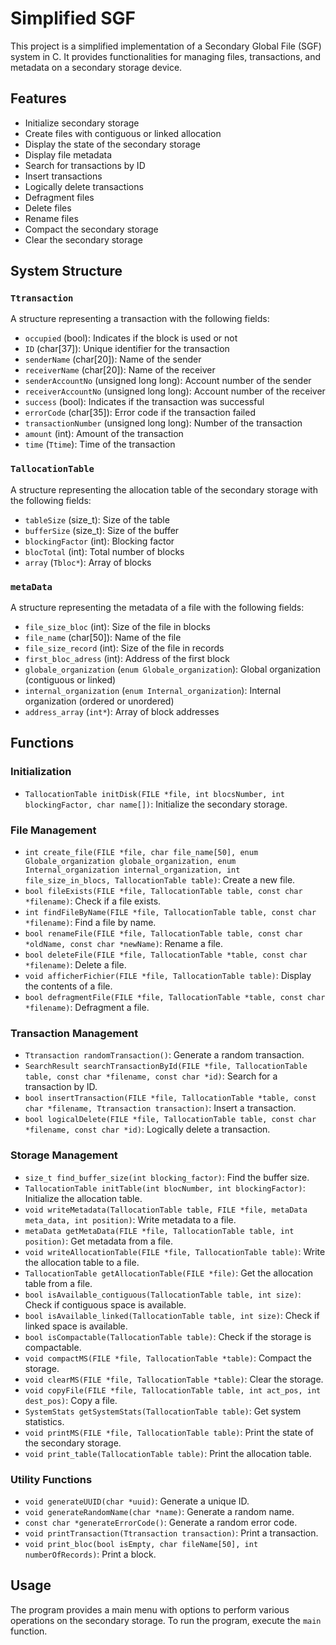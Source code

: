 # Simplified SGF

This project is a simplified implementation of a Secondary Global File (SGF) system in C. It provides functionalities for managing files, transactions, and metadata on a secondary storage device.

## Features

*   Initialize secondary storage
*   Create files with contiguous or linked allocation
*   Display the state of the secondary storage
*   Display file metadata
*   Search for transactions by ID
*   Insert transactions
*   Logically delete transactions
*   Defragment files
*   Delete files
*   Rename files
*   Compact the secondary storage
*   Clear the secondary storage

## System Structure

### `Ttransaction`

A structure representing a transaction with the following fields:

*   `occupied` (bool): Indicates if the block is used or not
*   `ID` (char[37]): Unique identifier for the transaction
*   `senderName` (char[20]): Name of the sender
*   `receiverName` (char[20]): Name of the receiver
*   `senderAccountNo` (unsigned long long): Account number of the sender
*   `receiverAccountNo` (unsigned long long): Account number of the receiver
*   `success` (bool): Indicates if the transaction was successful
*   `errorCode` (char[35]): Error code if the transaction failed
*   `transactionNumber` (unsigned long long): Number of the transaction
*   `amount` (int): Amount of the transaction
*   `time` (`Ttime`): Time of the transaction

### `TallocationTable`

A structure representing the allocation table of the secondary storage with the following fields:

*   `tableSize` (size_t): Size of the table
*   `bufferSize` (size_t): Size of the buffer
*   `blockingFactor` (int): Blocking factor
*   `blocTotal` (int): Total number of blocks
*   `array` (`Tbloc*`): Array of blocks

### `metaData`

A structure representing the metadata of a file with the following fields:

*   `file_size_bloc` (int): Size of the file in blocks
*   `file_name` (char[50]): Name of the file
*   `file_size_record` (int): Size of the file in records
*   `first_bloc_adress` (int): Address of the first block
*   `globale_organization` (`enum Globale_organization`): Global organization (contiguous or linked)
*   `internal_organization` (`enum Internal_organization`): Internal organization (ordered or unordered)
*   `address_array` (`int*`): Array of block addresses

## Functions

### Initialization

*   `TallocationTable initDisk(FILE *file, int blocsNumber, int blockingFactor, char name[])`: Initialize the secondary storage.

### File Management

*   `int create_file(FILE *file, char file_name[50], enum Globale_organization globale_organization, enum Internal_organization internal_organization, int file_size_in_blocs, TallocationTable table)`: Create a new file.
*   `bool fileExists(FILE *file, TallocationTable table, const char *filename)`: Check if a file exists.
*   `int findFileByName(FILE *file, TallocationTable table, const char *filename)`: Find a file by name.
*   `bool renameFile(FILE *file, TallocationTable table, const char *oldName, const char *newName)`: Rename a file.
*   `bool deleteFile(FILE *file, TallocationTable *table, const char *filename)`: Delete a file.
*   `void afficherFichier(FILE *file, TallocationTable table)`: Display the contents of a file.
*   `bool defragmentFile(FILE *file, TallocationTable *table, const char *filename)`: Defragment a file.

### Transaction Management

*   `Ttransaction randomTransaction()`: Generate a random transaction.
*   `SearchResult searchTransactionById(FILE *file, TallocationTable table, const char *filename, const char *id)`: Search for a transaction by ID.
*   `bool insertTransaction(FILE *file, TallocationTable *table, const char *filename, Ttransaction transaction)`: Insert a transaction.
*   `bool logicalDelete(FILE *file, TallocationTable table, const char *filename, const char *id)`: Logically delete a transaction.

### Storage Management

*   `size_t find_buffer_size(int blocking_factor)`: Find the buffer size.
*   `TallocationTable initTable(int blocNumber, int blockingFactor)`: Initialize the allocation table.
*   `void writeMetadata(TallocationTable table, FILE *file, metaData meta_data, int position)`: Write metadata to a file.
*   `metaData getMetaData(FILE *file, TallocationTable table, int position)`: Get metadata from a file.
*   `void writeAllocationTable(FILE *file, TallocationTable table)`: Write the allocation table to a file.
*   `TallocationTable getAllocationTable(FILE *file)`: Get the allocation table from a file.
*   `bool isAvailable_contiguous(TallocationTable table, int size)`: Check if contiguous space is available.
*   `bool isAvailable_linked(TallocationTable table, int size)`: Check if linked space is available.
*   `bool isCompactable(TallocationTable table)`: Check if the storage is compactable.
*   `void compactMS(FILE *file, TallocationTable *table)`: Compact the storage.
*   `void clearMS(FILE *file, TallocationTable *table)`: Clear the storage.
*   `void copyFile(FILE *file, TallocationTable table, int act_pos, int dest_pos)`: Copy a file.
*   `SystemStats getSystemStats(TallocationTable table)`: Get system statistics.
*   `void printMS(FILE *file, TallocationTable table)`: Print the state of the secondary storage.
*   `void print_table(TallocationTable table)`: Print the allocation table.

### Utility Functions

*   `void generateUUID(char *uuid)`: Generate a unique ID.
*   `void generateRandomName(char *name)`: Generate a random name.
*   `const char *generateErrorCode()`: Generate a random error code.
*   `void printTransaction(Ttransaction transaction)`: Print a transaction.
*   `void print_bloc(bool isEmpty, char fileName[50], int numberOfRecords)`: Print a block.

## Usage

The program provides a main menu with options to perform various operations on the secondary storage. To run the program, execute the `main` function.

